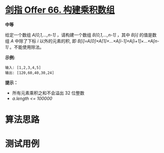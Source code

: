 # [剑指 Offer 66. 构建乘积数组][cnTitle]

**中等**

给定一个数组  *A[0,1,…,n-1]* ，请构建一个数组  *B[0,1,…,n-1]* ，其中  *B[i]*  的值是数组  *A*  中除了下标  *i*  以外的元素的积, 即  *B[i]=A[0]×A[1]×…×A[i-1]×A[i+1]×…×A[n-1]* 。不能使用除法。



**示例:** 

```
输入: [1,2,3,4,5]
输出: [120,60,40,30,24]
```



**提示：** 

- 所有元素乘积之和不会溢出 32 位整数 
-  *a.length <= 100000* 




# 算法思路

# 测试用例
```
```

[cnTitle]: https://leetcode-cn.com/problems/gou-jian-cheng-ji-shu-zu-lcof/
